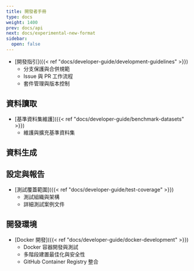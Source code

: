 ```yaml
---
title: 開發者手冊
type: docs
weight: 1400
prev: docs/api
next: docs/experimental-new-format
sidebar:
  open: false
---
```



- [開發指引]({{< ref "docs/developer-guide/development-guidelines" >}})
  - 分支保護與合併規範
  - Issue 與 PR 工作流程
  - 套件管理與版本控制

## 資料讀取
- [基準資料集維護]({{< ref "docs/developer-guide/benchmark-datasets" >}})
  - 維護與擴充基準資料集

## 資料生成

## 設定與報告
- [測試覆蓋範圍]({{< ref "docs/developer-guide/test-coverage" >}})
  - 測試組織與架構
  - 詳細測試案例文件

## 開發環境
- [Docker 開發]({{< ref "docs/developer-guide/docker-development" >}})
  - Docker 容器開發與測試
  - 多階段建置最佳化與安全性
  - GitHub Container Registry 整合